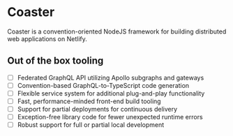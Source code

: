 # Coaster

Coaster is a convention-oriented NodeJS framework for building distributed web applications on Netlify.

## Out of the box tooling

- [ ] Federated GraphQL API utilizing Apollo subgraphs and gateways
- [ ] Convention-based GraphQL-to-TypeScript code generation
- [ ] Flexible service system for additional plug-and-play functionality
- [ ] Fast, performance-minded front-end build tooling
- [ ] Support for partial deployments for continuous delivery
- [ ] Exception-free library code for fewer unexpected runtime errors
- [ ] Robust support for full or partial local development
